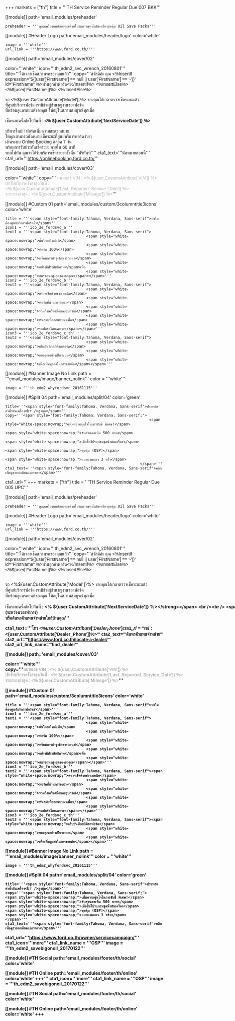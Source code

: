 +++
markets = ["th"]
title = '''TH Service Reminder Regular Due 007 BKK'''

[[module]]
path='email_modules/preheader'


	preheader = '''ดูแลเครื่องยนต์ของคุณด้วยโปรแกรมชุดน้ำมันเครื่องสุดคุ้ม Oil Save Packs'''

[[module]] #Header Logo
path='email_modules/header/logo'
color='white'

	image = '''white'''
	url_link = '''https://www.ford.co.th/'''


[[module]]
path='email_modules/cover/02'

color='''white'''
icon='''th_edm2_svc_wrench_20160801'''
title='''<span style="font-family:Tahoma, Verdana, Sans-serif"><span style="white-space:nowrap;">ได้เวลาเช็คสภาพ</span>รถ<span style="white-space:nowrap;">ของคุณแล้ว</span></span>'''
copy='''<span style="font-family:Tahoma, Verdana, Sans-serif">สวัสดีค่ะ คุณ <%InsertIf expression="${(user['FirstName'] == null || user['FirstName'] == '-')}" id="FirstName" %>ท่านลูกค้าฟอร์ด<%/InsertIf%> <%InsertElse%> <%${user['FirstName']}%> <%/InsertElse%>
<br /><br />
	<span style="white-space:nowrap;">รถ <%${user.CustomAttribute['Model']}%> ของคุณได้เวลาตรวจเช็คระยะแล้ว</span>
	<span style="white-space:nowrap;"> ที่ศูนย์บริการฟอร์ด</span>
	<span style="white-space:nowrap;">เรามีช่างผู้ชำนาญงานของฟอร์ด</span><br />
	<span style="white-space:nowrap;">ที่พร้อมดูแลรถยนต์ของคุณ</span>
	<span style="white-space:nowrap;">ให้อยู่ในสภาพสมบูรณ์ทุกเมื่อ</span>
<br /><br />
 <span style="white-space:nowrap;">เช็คระยะครั้งถัดไปวันที่ : </span> 
 <span style="white-space:nowrap;"><strong><% ${user.CustomAttribute['NextServiceDate']} %></strong></span> 
<br /><br />
<span style="white-space:nowrap;">บริการใหม่!!</span>
<span style="white-space:nowrap;">ฟอร์ดเพิ่มความสะดวกสบาย</span><br />
<span style="white-space:nowrap;">ให้คุณสามารถนัดหมายเช็คระยะ</span>ที่<span style="white-space:nowrap;">ศูนย์บริการฟอร์ดง่ายๆ</span><br />
<span style="white-space:nowrap;">ผ่านระบบ Online Booking</span> 
<span style="white-space:nowrap;">ตลอด 7 วัน</span><br>
<span style="white-space:nowrap;">พร้อมการรับประกันเช็คระยะ</span>
<span style="white-space:nowrap;">ภายใน 60	นาที</span><br />
<span style="white-space:nowrap;">หากไม่ทัน</span>
<span style="white-space:nowrap;">คุณจะได้รับบริการเช็คระยะครั้งนั้น</span> 
<span style="white-space:nowrap;">"ฟรีทันที"</span></span>'''
cta1_text='''<span style="font-family:Tahoma, Verdana, Sans-serif">นัดหมายตอนนี้</span>'''
cta1_url='''https://onlinebooking.ford.co.th/'''

[[module]]
path='email_modules/cover/03'

color='''white'''
copy='''<span style="font-family:Tahoma, Verdana, Sans-serif;color:#b3b3b3;">
<span style="white-space:nowrap;">หมายเลข VIN :</span> 
<span style="white-space:nowrap;"><% ${user.CustomAttribute['VIN']} %></span><br />
<span style="white-space:nowrap;">เข้ารับบริการครั้งล่าสุดวันที่ :</span> 
<span style="white-space:nowrap;"><% ${user.CustomAttribute['Last_Reported_Service_Date']} %></span><br />
<span style="white-space:nowrap;">ระยะทางล่าสุด :</span> 
<span style="white-space:nowrap;"><% ${user.CustomAttribute['Mileage']} %></span></span>'''

[[module]] #Custom 01
path='email_modules/custom/3columntitle3icons'
color='white'

	title = '''<span style="font-family:Tahoma, Verdana, Sans-serif">ทำไมต้องศูนย์บริการฟอร์ด?</span>'''
	icon1 = '''ico_2e_fordsvc_a'''
	text1 = '''<span style="font-family:Tahoma, Verdana, Sans-serif">
										<span style="white-space:nowrap;">มั่นใจอะไหล่แท้</span> 
										<span style="white-space:nowrap;">ฟอร์ด 100%</span>
										<span style="white-space:nowrap;">พร้อมการบำรุงรักษารถยนต์</span>
										<span style="white-space:nowrap;">อย่างมีประสิทธิภาพ</span>เพื่อ
										<span style="white-space:nowrap;">สมรรถนะสูงสุดของรถคุณ</span></span>'''
	icon2 = '''ico_2e_fordsvc_b'''
	text2 = '''<span style="font-family:Tahoma, Verdana, Sans-serif">
										<span style="white-space:nowrap;">ตรวจเช็คด้วยช่างเทคนิค</span> 
										<span style="white-space:nowrap;">ฟอร์ดที่ผ่านการอบรม</span> 
										<span style="white-space:nowrap;">รวมถึงเครื่องมือและอุปกรณ์</span> 
										<span style="white-space:nowrap;">ทันสมัยที่ออกแบบมาเพื่อ</span>
										<span style="white-space:nowrap;">รถฟอร์ดโดยเฉพาะ</span></span>'''
	icon3 = '''ico_2e_fordsvc_c_th'''
	text3 = '''<span style="font-family:Tahoma, Verdana, Sans-serif">
										<span style="white-space:nowrap;">เก็บบันทึกสถิติรถฟอร์ด</span> 
										<span style="white-space:nowrap;">ของคุณอย่างเป็นระบบ</span> 
										<span style="white-space:nowrap;">เพื่อเพิ่มมูลค่าในการขายต่อ</span></span>'''

[[module]] #Banner Image No Link
path = '''email_modules/image/banner_nolink'''
color = '''white'''

	image = '''th_edm2_whyfordsvc_20161115'''


[[module]] #Split 04
path='email_modules/split/04'
color='green'

	title='''<span style="font-family:Tahoma, Verdana, Sans-serif">ประหยัดค่าน้ำมันเครื่อง<br />สูงสุด</span>'''
	copy='''<span style="font-family:Tahoma, Verdana, Sans-serif;">
																	<span style="white-space:nowrap;">เพิ่มความอุ่นใจในการขับขี่ พิเศษ!</span> 
																		<span style="white-space:nowrap;">รับส่วนลดเพิ่ม 500 บาท</span> 
																		<span style="white-space:nowrap;">เมื่อซื้อโปรแกรมชุดน้ำมันเครื่อง</span>
																		<span style="white-space:nowrap;">สุดคุ้ม (OSP)</span> 
																		<span style="white-space:nowrap;">แบบแพคเกจ 3 ครั้ง</span>
																</span>'''
	cta1_text='''<span style="font-family:Tahoma, Verdana, Sans-serif">คลิกเพื่อดูรายละเอียดและราคา</span>'''
cta1_url='''+++
markets = ["th"]
title = '''TH Service Reminder Regular Due 005 UPC'''

[[module]]
path='email_modules/preheader'


	preheader = '''ดูแลเครื่องยนต์ของคุณด้วยโปรแกรมชุดน้ำมันเครื่องสุดคุ้ม Oil Save Packs'''

[[module]] #Header Logo
path='email_modules/header/logo'
color='white'

	image = '''white'''
	url_link = '''https://www.ford.co.th/'''


[[module]]
path='email_modules/cover/02'

color='''white'''
icon='''th_edm2_svc_wrench_20160801'''
title='''<span style="font-family:Tahoma, Verdana, Sans-serif"><span style="white-space:nowrap;">ได้เวลาเช็คสภาพรถของคุณแล้ว</span></span>'''
copy='''<span style="font-family:Tahoma, Verdana, Sans-serif">สวัสดีค่ะ คุณ <%InsertIf expression="${(user['FirstName'] == null || user['FirstName'] == '-')}" id="FirstName" %>ท่านลูกค้าฟอร์ด<%/InsertIf%> <%InsertElse%> <%${user['FirstName']}%> <%/InsertElse%><br /><br />

<span style="white-space:nowrap;">รถ <%${user.CustomAttribute['Model']}%> ของคุณได้เวลาตรวจเช็คระยะแล้ว</span>
<span style="white-space:nowrap;"> ที่ศูนย์บริการฟอร์ด</span>
<span style="white-space:nowrap;">เรามีช่างผู้ชำนาญงานของฟอร์ด</span><br />
<span style="white-space:nowrap;">ที่พร้อมดูแลรถยนต์ของคุณ</span>
<span style="white-space:nowrap;">ให้อยู่ในสภาพสมบูรณ์ทุกเมื่อ</span>
<br /><br />
<span style="white-space:nowrap;">เช็คระยะครั้งถัดไปวันที่ :	<strong><% ${user.CustomAttribute['NextServiceDate']} %></strong></span> 
<br /><br />
<span style="white-space:nowrap;">นัดหมายล่วงหน้าเพื่อเข้ารับบริการได้ทันที</span> <br />
<span style="white-space:nowrap;">ติดต่อ <%${user.CustomAttribute['Dealer_Name']}%></span>
<span style="white-space:nowrap;">(ระหว่างเวลาทำการ)</span><br />
<span style="white-space:nowrap;">หรือค้นหาตัวแทนจำหน่ายใกล้บ้านคุณ</span></span>'''

cta1_text='''<span style="font-family:Tahoma, Verdana, Sans-serif">โทร <%${user.CustomAttribute['Dealer_Phone']}%></span>'''
cta1_url='''tel:<%${user.CustomAttribute['Dealer_Phone']}%>'''
cta2_text='''<span style="font-family:Tahoma, Verdana, Sans-serif">ค้นหาตัวแทนจำหน่าย</span>'''
cta2_url='''https://www.ford.co.th/locate-a-dealer/'''
cta2_url_link_name='''find_dealer'''

[[module]]
path='email_modules/cover/03'

color='''white'''
copy='''<span style="font-family:Tahoma, Verdana, Sans-serif"><span style="white-space:nowrap;"><span style="color:#b3b3b3;">หมายเลข VIN : <% ${user.CustomAttribute['VIN']} %><br />
				เข้ารับบริการครั้งล่าสุดวันที่ : <% ${user.CustomAttribute['Last_Reported_Service_Date']} %><br />
				ระยะทางล่าสุด : <% ${user.CustomAttribute['Mileage']} %></span></span></span>'''

[[module]] #Custom 01
path='email_modules/custom/3columntitle3icons'
color='white'

	title = '''<span style="font-family:Tahoma, Verdana, Sans-serif">ทำไมต้องศูนย์บริการฟอร์ด?</span>'''
	icon1 = '''ico_2e_fordsvc_a'''
	text1 = '''<span style="font-family:Tahoma, Verdana, Sans-serif">
										<span style="white-space:nowrap;">มั่นใจอะไหล่แท้</span> 
										<span style="white-space:nowrap;">ฟอร์ด 100%</span>
										<span style="white-space:nowrap;">พร้อมการบำรุงรักษารถยนต์</span>
										<span style="white-space:nowrap;">อย่างมีประสิทธิภาพ</span>เพื่อ
										<span style="white-space:nowrap;">สมรรถนะสูงสุดของรถคุณ</span></span>'''
	icon2 = '''ico_2e_fordsvc_b'''
	text2 = '''<span style="font-family:Tahoma, Verdana, Sans-serif"><span style="white-space:nowrap;">ตรวจเช็คด้วยช่างเทคนิค</span> 
										<span style="white-space:nowrap;">ฟอร์ดที่ผ่านการอบรม</span> 
										<span style="white-space:nowrap;">รวมถึงเครื่องมือและอุปกรณ์</span> 
										<span style="white-space:nowrap;">ทันสมัยที่ออกแบบมาเพื่อ</span>
										<span style="white-space:nowrap;">รถฟอร์ดโดยเฉพาะ</span></span>'''
	icon3 = '''ico_2e_fordsvc_c_th'''
	text3 = '''<span style="font-family:Tahoma, Verdana, Sans-serif"><span style="white-space:nowrap;">เก็บบันทึกสถิติรถฟอร์ด</span> 
										<span style="white-space:nowrap;">ของคุณอย่างเป็นระบบ</span> 
										<span style="white-space:nowrap;">เพื่อเพิ่มมูลค่าในการขายต่อ</span></span>'''

[[module]] #Banner Image No Link
path = '''email_modules/image/banner_nolink'''
color = '''white'''

	image = '''th_edm2_whyfordsvc_20161115'''


[[module]] #Split 04
path='email_modules/split/04'
color='green'

	title='''<span style="font-family:Tahoma, Verdana, Sans-serif">ประหยัดค่าน้ำมันเครื่อง<br />สูงสุด</span>'''
	copy='''<span style="font-family:Tahoma, Verdana, Sans-serif;">
    <span style="white-space:nowrap;">เพิ่มความอุ่นใจในการขับขี่ พิเศษ!</span> 
    <span style="white-space:nowrap;">รับส่วนลดเพิ่ม 500 บาท</span> 
    <span style="white-space:nowrap;">เมื่อซื้อโปรแกรมชุดน้ำมันเครื่อง</span>
    <span style="white-space:nowrap;">สุดคุ้ม (OSP)</span> 
    <span style="white-space:nowrap;">แบบแพคเกจ 3 ครั้ง</span>
    </span>'''
	cta1_text='''<span style="font-family:Tahoma, Verdana, Sans-serif">คลิกเพื่อดูรายละเอียดและราคา</span>'''
cta1_url='''https://www.ford.co.th/owner/servicecampaign/'''
cta1_icon='''more'''
cta1_link_name = '''OSP'''
image = '''th_edm2_savebigonoil_20170122'''


[[module]] #TH Social
path='email_modules/footer/th/social'
color='white'

[[module]] #TH Online
path='email_modules/footer/th/online'
color='white'
+++'''
cta1_icon='''more'''
cta1_link_name = '''OSP'''
image = '''th_edm2_savebigonoil_20170122'''


[[module]] #TH Social
path='email_modules/footer/th/social'
color='white'

[[module]] #TH Online
path='email_modules/footer/th/online'
color='white'
+++